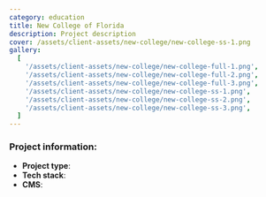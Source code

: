 ```yaml
---
category: education
title: New College of Florida
description: Project description
cover: /assets/client-assets/new-college/new-college-ss-1.png
gallery:
  [
    '/assets/client-assets/new-college/new-college-full-1.png',
    '/assets/client-assets/new-college/new-college-full-2.png',
    '/assets/client-assets/new-college/new-college-full-3.png',
    '/assets/client-assets/new-college/new-college-ss-1.png',
    '/assets/client-assets/new-college/new-college-ss-2.png',
    '/assets/client-assets/new-college/new-college-ss-3.png',
  ]
---
```


### Project information:

- **Project type**:
- **Tech stack**:
- **CMS**:
